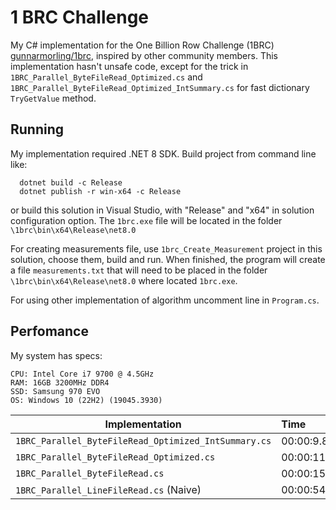 # 1 BRC Challenge

My C# implementation for the One Billion Row Challenge (1BRC) [gunnarmorling/1brc](https://github.com/gunnarmorling/1brc), inspired by other community members. This implementation hasn't unsafe code, except for the trick in `1BRC_Parallel_ByteFileRead_Optimized.cs` and `1BRC_Parallel_ByteFileRead_Optimized_IntSummary.cs` for fast dictionary `TryGetValue` method.


## Running

My implementation required .NET 8 SDK. Build project from command line like:

```
  dotnet build -c Release
  dotnet publish -r win-x64 -c Release
```
or build this solution in Visual Studio, with "Release" and "x64" in solution configuration option. The `1brc.exe` file will be located in the folder `\1brc\bin\x64\Release\net8.0`

For creating measurements file, use `1brc_Create_Measurement` project in this solution, choose them, build and run. When finished, the program will create a file `measurements.txt` that will need to be placed in the folder `\1brc\bin\x64\Release\net8.0` where located `1brc.exe`.

For using other implementation of algorithm uncomment line in `Program.cs`.
## Perfomance

My system has specs:

    CPU: Intel Core i7 9700 @ 4.5GHz
    RAM: 16GB 3200MHz DDR4
    SSD: Samsung 970 EVO
    OS: Windows 10 (22H2) (19045.3930)

| Implementation | Time |
| --- | :--- |
| `1BRC_Parallel_ByteFileRead_Optimized_IntSummary.cs` | 00:00:9.8169522s |
| `1BRC_Parallel_ByteFileRead_Optimized.cs` | 00:00:11.8032998s |
| `1BRC_Parallel_ByteFileRead.cs` | 00:00:15.6950431s |
| `1BRC_Parallel_LineFileRead.cs` (Naive) | 00:00:54.6072806s |
